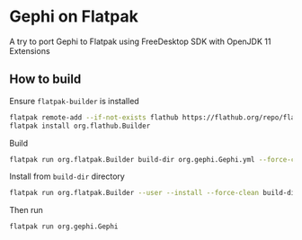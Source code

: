 # Gephi on Flatpak

A try to port Gephi to Flatpak using FreeDesktop SDK with OpenJDK 11 Extensions

## How to build

Ensure `flatpak-builder` is installed

```bash
flatpak remote-add --if-not-exists flathub https://flathub.org/repo/flathub.flatpakrepo
flatpak install org.flathub.Builder
```

Build

```bash
flatpak run org.flatpak.Builder build-dir org.gephi.Gephi.yml --force-clean
```

Install from `build-dir` directory

```bash
flatpak run org.flatpak.Builder --user --install --force-clean build-dir org.gephi.Gephi.yml
```

Then run

```bash
flatpak run org.gephi.Gephi
```
